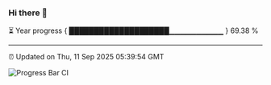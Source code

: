 ### Hi there 👋

⏳ Year progress { ████████████████████▁▁▁▁▁▁▁▁▁▁ } 69.38 %

---

⏰ Updated on Thu, 11 Sep 2025 05:39:54 GMT

![Progress Bar CI](https://github.com/IshwaranRudhara/GIT-ACTION/workflows/Progress%20Bar%20CI/badge.svg)
